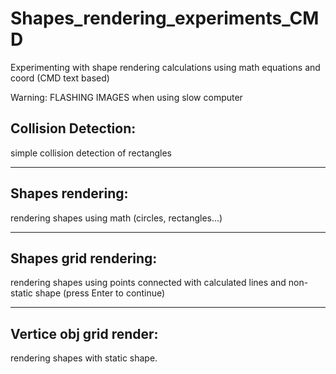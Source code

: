 # Shapes_rendering_experiments_CMD
Experimenting with shape rendering calculations using math equations and coord (CMD text based)

Warning: FLASHING IMAGES when using slow computer

## Collision Detection:

simple collision detection of rectangles

_________________________________________________

## Shapes rendering:

rendering shapes using math (circles, rectangles...)

_________________________________________________

## Shapes grid rendering:

rendering shapes using points connected with calculated lines and non-static shape (press Enter to continue)

_________________________________________________

## Vertice obj grid render:

rendering shapes with static shape.
